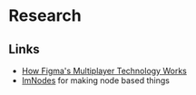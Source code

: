 # Research 

## Links

- [How Figma's Multiplayer Technology Works](https://www.figma.com/blog/how-figmas-multiplayer-technology-works/)
- [ImNodes](https://github.com/rokups/ImNodes) for making node based things
